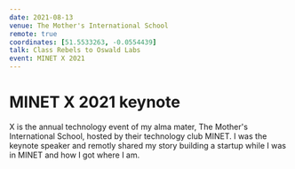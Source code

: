 ```yaml
---
date: 2021-08-13
venue: The Mother's International School
remote: true
coordinates: [51.5533263, -0.0554439]
talk: Class Rebels to Oswald Labs
event: MINET X 2021
---
```


# MINET X 2021 keynote

X is the annual technology event of my alma mater, The Mother's International School, hosted by their technology club MINET. I was the keynote speaker and remotly shared my story building a startup while I was in MINET and how I got where I am.
